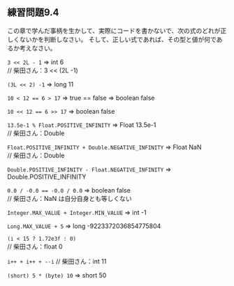 ## 練習問題9.4

この章で学んだ事柄を生かして、実際にコードを書かないで、次の式のどれが正しくないかを判断しなさい。
そして、正しい式であれば、その型と値が何であるか考えなさい。

`3 << 2L - 1` => int 6  
// 柴田さん：3 << (2L -1)

`(3L << 2) -1` => long 11

`10 < 12 == 6 > 17` => true == false => boolean false

`10 << 12 == 6 >> 17` => boolean false

`13.5e-1 % Float.POSITIVE_INFINITY` => Float 13.5e-1  
// 柴田さん：Double

`Float.POSITIVE_INFINITY + Double.NEGATIVE_INFINITY` => Float NaN  
// 柴田さん：Double

`Double.POSITIVE_INFINITY - Float.NEGATIVE_INFINITY` => Double.POSITIVE_INFINITY

`0.0 / -0.0 == -0.0 / 0.0` => boolean false  
// 柴田さん：NaN は自分自身とも等しくない

`Integer.MAX_VALUE + Integer.MIN_VALUE` => int -1

`Long.MAX_VALUE + 5` => long -9223372036854775804

`(i < 15 ? 1.72e3f : 0)`  
// 柴田さん：float 0

`i++ + i++ + --i`
// 柴田さん：int 11

`(short) 5 * (byte) 10` => short 50